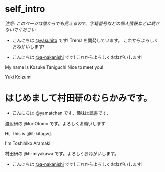 # self_intro

_注意: このページは誰からでも見えるので、学籍番号などの個人情報などは載せないでください_

* こんにちは [@yasuhito](https://github.com/yasuhito) です! Trema を開発しています。
  これからよろしくおねがいします!

* こんにちは [@a-nakanishi](https://github.com/a-nakanishi) です!
  これからよろしくおねがいします!

My name is Kosuke Taniguchi
Nice to meet you!

Yuki Koizumi

はじめまして村田研のむらかみです。
=======
* こんにちは @yamatchan です．趣味は読書です．

渡辺研の @IoriOtomo です。よろしくお願いします

Hi, This is [@t-kitagw].

I'm Toshihiko Aramaki

村田研の @h-miyakawa です。よろしくおねがいします。

* こんにちは [@a-nakanishi](https://github.com/a-nakanishi) です!
  これからよろしくおねがいします!
